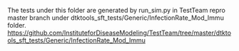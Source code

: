 The tests under this folder are generated by run_sim.py in TestTeam repro master branch under dtktools_sft_tests/Generic/InfectionRate_Mod_Immu folder.
https://github.com/InstituteforDiseaseModeling/TestTeam/tree/master/dtktools_sft_tests/Generic/InfectionRate_Mod_Immu